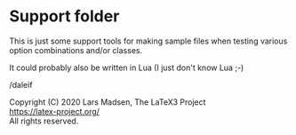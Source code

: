 Support folder
======================

This is just some support tools for making sample files when testing
various option combinations and/or classes.

It could probably also be written in Lua (I just don't know Lua ;-)

/daleif


Copyright (C) 2020 Lars Madsen, The LaTeX3 Project  
<https://latex-project.org/>  
All rights reserved.


